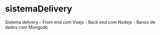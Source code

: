 # sistemaDelivery
Sistema delivery - Front end com Vuejs - Back end com Nodejs - Banco de dados com Mongodb
